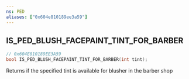 ```yaml
---
ns: PED
aliases: ["0x604e810189ee3a59"]
---
```

## IS_PED_BLUSH_FACEPAINT_TINT_FOR_BARBER

```c
// 0x604E810189EE3A59
bool IS_PED_BLUSH_FACEPAINT_TINT_FOR_BARBER(int tint);
```

Returns if the specified tint is available for blusher in the barber shop

